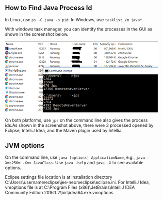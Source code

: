 ## How to Find Java Process Id

In Linux, use `ps -C java -o pid`.
In Windows, use `tasklist /m java*`.

With windows task manager, you can identify the processes in the GUI as shown in the screenshot below.

![windows-java-process-id](java-pids.PNG)

On both platforms, use `jps` on the command line also gives the process ids.As shown in the screenshot above, there were 3 processed opened by Eclipse, IntelliJ Idea, and the Maven plugin used by IntelliJ.

## JVM options

On the command line, use `java [options] ApplicationName`, e.g., `java -Xms256m -Xmx JavaClass`. Use `java -help` and `java -X` to see available options.

Eclipse settings file location is at installation directory C:\Users\username\eclipse\jee-neon\eclipse\eclipse.ini. For IntelliJ Idea, vmoptions file is at C:\Program Files (x86)\JetBrains\IntelliJ IDEA Community Edition 2016.1.2\bin\idea64.exe.vmoptions.
